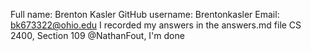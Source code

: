 Full name: Brenton Kasler
GitHub username: Brentonkasler
Email: bk673322@ohio.edu
I recorded my answers in the answers.md file
CS 2400, Section 109
@NathanFout, I'm done
